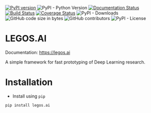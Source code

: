 [![PyPI version](https://badge.fury.io/py/legos.ai.svg)](https://badge.fury.io/py/legos.ai)
![PyPI - Python Version](https://img.shields.io/pypi/pyversions/legos.ai.svg?color=critical)
[![Documentation Status](https://readthedocs.org/projects/legos/badge/?version=latest)](http://legos.readthedocs.io/?badge=latest)
[![Build Status](https://travis-ci.org/quanhua92/legos.svg?branch=master)](https://travis-ci.org/quanhua92/legos)
[![Coverage Status](https://coveralls.io/repos/github/quanhua92/legos/badge.svg?branch=master)](https://coveralls.io/github/quanhua92/legos?branch=master)
![PyPI - Downloads](https://img.shields.io/pypi/dm/legos.ai.svg?color=information)
![GitHub code size in bytes](https://img.shields.io/github/languages/code-size/quanhua92/legos.svg)
![GitHub contributors](https://img.shields.io/github/contributors/quanhua92/legos.svg)
![PyPI - License](https://img.shields.io/pypi/l/legos.ai.svg?color=yellow)
# LEGOS.AI

Documentation: https://legos.ai

A simple framework for fast prototyping of Deep Learning research.

# Installation
- Install using `pip`
```
pip install legos.ai
```
